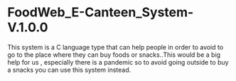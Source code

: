 # FoodWeb_E-Canteen_System-V.1.0.0
This system is a C language type that can help people in order to avoid to go to the place where they can buy foods or snacks..This would be a big help for us , especially there is a pandemic so to avoid going outside to buy a snacks you can use this system instead.
